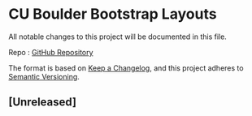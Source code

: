# CU Boulder Bootstrap Layouts

All notable changes to this project will be documented in this file.

Repo : [GitHub Repository](https://github.com/CuBoulder/ucb_bootstrap_layouts)

The format is based on [Keep a Changelog](https://keepachangelog.com/en/1.0.0/),
and this project adheres to [Semantic Versioning](https://semver.org/spec/v2.0.0.html).

## [Unreleased]
